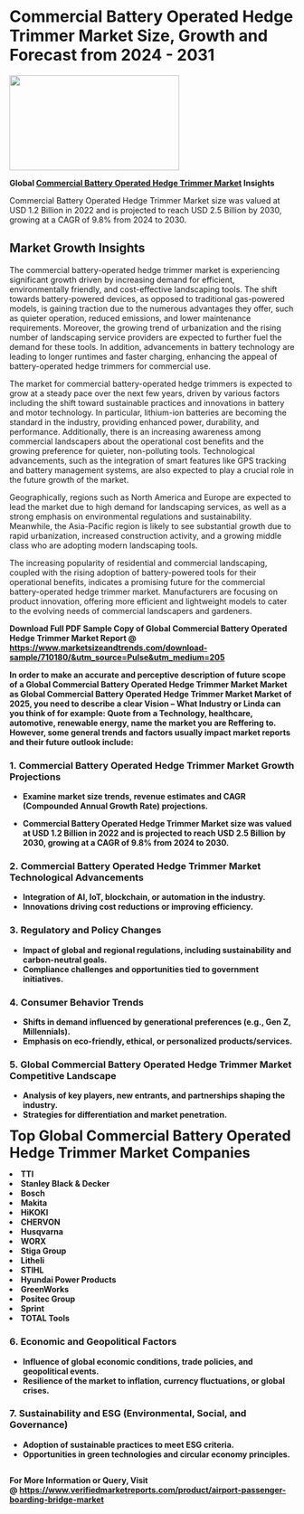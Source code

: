<H1>Commercial Battery Operated Hedge Trimmer Market Size, Growth and Forecast from 2024 - 2031</H1><img class="aligncenter size-medium wp-image-584254" src="https://thirdeyenews.in/wp-content/uploads/2024/09/Global-Market-Research-300x168.jpeg" alt="" width="300" height="168" /><p><strong>Global&nbsp;<a href="https://www.marketsizeandtrends.com/download-sample/710180/&amp;utm_source=Pulse&amp;utm_medium=205">Commercial Battery Operated Hedge Trimmer Market</a> Insights</strong></p><p>Commercial Battery Operated Hedge Trimmer Market size was valued at USD 1.2 Billion in 2022 and is projected to reach USD 2.5 Billion by 2030, growing at a CAGR of 9.8% from 2024 to 2030.</p><p><h2>Market Growth Insights</h2> <p>The commercial battery-operated hedge trimmer market is experiencing significant growth driven by increasing demand for efficient, environmentally friendly, and cost-effective landscaping tools. The shift towards battery-powered devices, as opposed to traditional gas-powered models, is gaining traction due to the numerous advantages they offer, such as quieter operation, reduced emissions, and lower maintenance requirements. Moreover, the growing trend of urbanization and the rising number of landscaping service providers are expected to further fuel the demand for these tools. In addition, advancements in battery technology are leading to longer runtimes and faster charging, enhancing the appeal of battery-operated hedge trimmers for commercial use.</p> <p><strong></strong></p> <p>The market for commercial battery-operated hedge trimmers is expected to grow at a steady pace over the next few years, driven by various factors including the shift toward sustainable practices and innovations in battery and motor technology. In particular, lithium-ion batteries are becoming the standard in the industry, providing enhanced power, durability, and performance. Additionally, there is an increasing awareness among commercial landscapers about the operational cost benefits and the growing preference for quieter, non-polluting tools. Technological advancements, such as the integration of smart features like GPS tracking and battery management systems, are also expected to play a crucial role in the future growth of the market.</p> <p>Geographically, regions such as North America and Europe are expected to lead the market due to high demand for landscaping services, as well as a strong emphasis on environmental regulations and sustainability. Meanwhile, the Asia-Pacific region is likely to see substantial growth due to rapid urbanization, increased construction activity, and a growing middle class who are adopting modern landscaping tools.</p> <p>The increasing popularity of residential and commercial landscaping, coupled with the rising adoption of battery-powered tools for their operational benefits, indicates a promising future for the commercial battery-operated hedge trimmer market. Manufacturers are focusing on product innovation, offering more efficient and lightweight models to cater to the evolving needs of commercial landscapers and gardeners.</p> <p><strong></p><p><span class=""><strong>Download Full PDF Sample Copy of Global Commercial Battery Operated Hedge Trimmer Market Report</strong> @ <a href="https://www.marketsizeandtrends.com/download-sample/710180/&amp;utm_source=Pulse&amp;utm_medium=205" target="_blank">https://www.marketsizeandtrends.com/download-sample/710180/&amp;utm_source=Pulse&amp;utm_medium=205</a></span></p><p>In order to make an accurate and perceptive description of future scope of a Global&nbsp;Commercial Battery Operated Hedge Trimmer Market Market as Global&nbsp;Commercial Battery Operated Hedge Trimmer Market Market of 2025, you need to describe a clear Vision &ndash; What Industry or Linda can you think of for example: Quote from a Technology, healthcare, automotive, renewable energy, name the market you are Reffering to. However, some general trends and factors usually impact market reports and their future outlook include:</p><h3>1.&nbsp;<strong>Commercial Battery Operated Hedge Trimmer Market Growth Projections</strong></h3><ul><li>Examine market size trends, revenue estimates and CAGR (Compounded Annual Growth Rate) projections.</li><li><p>Commercial Battery Operated Hedge Trimmer Market size was valued at USD 1.2 Billion in 2022 and is projected to reach USD 2.5 Billion by 2030, growing at a CAGR of 9.8% from 2024 to 2030.</p></li></ul><h3>2.&nbsp;<strong>Commercial Battery Operated Hedge Trimmer Market Technological Advancements</strong></h3><ul><li>Integration of AI, IoT, blockchain, or automation in the industry.</li><li>Innovations driving cost reductions or improving efficiency.</li></ul><h3>3.&nbsp;<strong>Regulatory and Policy Changes</strong></h3><ul><li>Impact of global and regional regulations, including sustainability and carbon-neutral goals.</li><li>Compliance challenges and opportunities tied to government initiatives.</li></ul><h3>4.&nbsp;<strong>Consumer Behavior Trends</strong></h3><ul><li>Shifts in demand influenced by generational preferences (e.g., Gen Z, Millennials).</li><li>Emphasis on eco-friendly, ethical, or personalized products/services.</li></ul><h3>5.&nbsp;<strong>Global Commercial Battery Operated Hedge Trimmer Market Competitive Landscape</strong></h3><ul><li>Analysis of key players, new entrants, and partnerships shaping the industry.</li><li>Strategies for differentiation and market penetration.</li></ul><p data-pm-slice="1 1 []"><span style="color: inherit; font-family: inherit; font-size: 25px;">Top Global Commercial Battery Operated Hedge Trimmer Market Companies</span></p><div class="" data-test-id=""><p><li>TTI</li><li> Stanley Black & Decker</li><li> Bosch</li><li> Makita</li><li> HiKOKI</li><li> CHERVON</li><li> Husqvarna</li><li> WORX</li><li> Stiga Group</li><li> Litheli</li><li> STIHL</li><li> Hyundai Power Products</li><li> GreenWorks</li><li> Positec Group</li><li> Sprint</li><li> TOTAL Tools</li></p></div><h3>6.&nbsp;<strong>Economic and Geopolitical Factors</strong></h3><ul><li>Influence of global economic conditions, trade policies, and geopolitical events.</li><li>Resilience of the market to inflation, currency fluctuations, or global crises.</li></ul><h3>7.&nbsp;<strong>Sustainability and ESG (Environmental, Social, and Governance)</strong></h3><ul><li>Adoption of sustainable practices to meet ESG criteria.</li><li>Opportunities in green technologies and circular economy principles.</li></ul><h2><strong style="font-size: 14px;">For More Information or Query, Visit @&nbsp;</strong><a style="background-color: #ffffff; font-size: 14px;" href="https://www.marketsizeandtrends.com/report/commercial-battery-operated-hedge-trimmer-market/" target="_blank">https://www.verifiedmarketreports.com/product/airport-passenger-boarding-bridge-market</a></h2>

